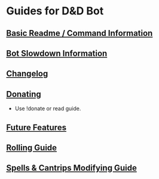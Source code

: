 # Guides for D&D Bot
## [Basic Readme / Command Information](https://github.com/Sp4zzy/DnD-Discord-Bot/blob/master/README.md)

## [Bot Slowdown Information](https://github.com/Sp4zzy/DnD-Discord-Bot/blob/master/TheBotIsSlow!.md)

## [Changelog](https://github.com/Sp4zzy/DnD-Discord-Bot/blob/master/Changelog.md)

## [Donating](https://github.com/Sp4zzy/DnD-Discord-Bot/blob/master/Donating.md)
* Use !donate or read guide.

## [Future Features](https://github.com/Sp4zzy/DnD-Discord-Bot/blob/master/FutureFeatures.md)

## [Rolling Guide](https://github.com/Sp4zzy/DnD-Discord-Bot/blob/master/Rolling%20Guide.md)

## [Spells & Cantrips Modifying Guide](https://github.com/Sp4zzy/DnD-Discord-Bot/blob/master/Spells%20%26%20Cantrips%20Modifying%20Guide.md)
